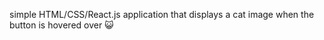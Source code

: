 simple HTML/CSS/React.js application that displays a cat image when the button is hovered over :smiley_cat:
